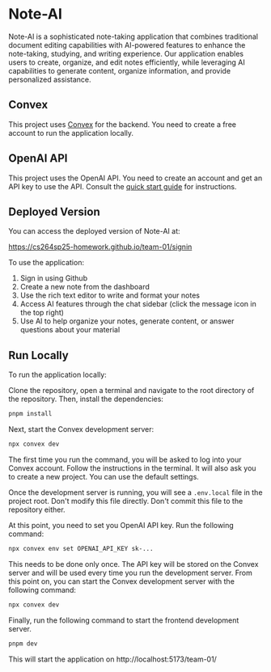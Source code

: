 # Note-AI

Note-AI is a sophisticated note-taking application that combines traditional document editing capabilities with AI-powered features to enhance the note-taking, studying, and writing experience. Our application enables users to create, organize, and edit notes efficiently, while leveraging AI capabilities to generate content, organize information, and provide personalized assistance.

## Convex

This project uses [Convex](https://convex.dev/) for the backend. You need to create a free account to run the application locally.

## OpenAI API

This project uses the OpenAI API. You need to create an account and get an API key to use the API. Consult the [quick start guide](https://platform.openai.com/docs/quickstart) for instructions.

## Deployed Version

You can access the deployed version of Note-AI at:

https://cs264sp25-homework.github.io/team-01/signin 

To use the application:

1. Sign in using Github
2. Create a new note from the dashboard
3. Use the rich text editor to write and format your notes
4. Access AI features through the chat sidebar (click the message icon in the top right)
5. Use AI to help organize your notes, generate content, or answer questions about your material

## Run Locally

To run the application locally:

Clone the repository, open a terminal and navigate to the root directory of the repository. Then, install the dependencies:

```bash
pnpm install
```

Next, start the Convex development server:

```bash
npx convex dev
```

The first time you run the command, you will be asked to log into your Convex account. Follow the instructions in the terminal. It will also ask you to create a new project. You can use the default settings.

Once the development server is running, you will see a `.env.local` file in the project root. Don't modify this file directly. Don't commit this file to the repository either.

At this point, you need to set you OpenAI API key. Run the following command:

```bash
npx convex env set OPENAI_API_KEY sk-...
```

This needs to be done only once. The API key will be stored on the Convex server and will be used every time you run the development server. From this point on, you can start the Convex development server with the following command:

```bash
npx convex dev
```

Finally, run the following command to start the frontend development server.

```bash
pnpm dev
```

This will start the application on http://localhost:5173/team-01/
